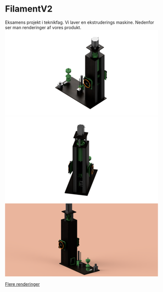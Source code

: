 # FilamentV2
Eksamens projekt i teknikfag. Vi laver en ekstruderings maskine. Nedenfor ser man renderinger af vores produkt.
![FrontView!](https://github.com/jakelele-bot/FilamentV2/blob/main/FilamentMaskine%203d%20model/renders/SecondSideWhiteGlow.png)
![Sideview!](https://github.com/jakelele-bot/FilamentV2/blob/main/FilamentMaskine%203d%20model/renders/WhiteGlowFront.png)
![PINK!](https://github.com/jakelele-bot/FilamentV2/blob/main/FilamentMaskine%203d%20model/renders/Render%20with%20pink%20background.png)

[Flere renderinger](https://github.com/jakelele-bot/FilamentV2/tree/main/FilamentMaskine%203d%20model/renders)